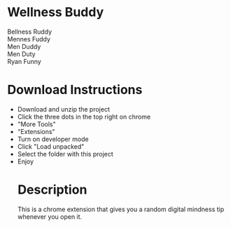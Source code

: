 # Wellness Buddy

Bellness Ruddy
<br>
Mennes Fuddy
<br>
Men Duddy
<br>
Men Duty
<br>
Ryan Funny

# Download Instructions
<ul>
<li>Download and unzip the project</li>
<li>Click the three dots in the top right on chrome</li>
<li>"More Tools"</li>
<li>"Extensions"</li>
<li>Turn on developer mode</li>
<li>Click "Load unpacked"</li>
<li>Select the folder with this project</li>
<li>Enjoy</li>

# Description
This is a chrome extension that gives you a random digital mindness tip whenever you open it.